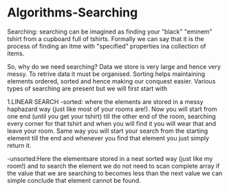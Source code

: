 # Algorithms-Searching

Searching: searching can be imagined as finding your "black" "eminem" tshirt from a cupboard full of tshirts. 
Formally we can say that it is the process of finding an itme with "specified" properties ina collection of items.

So, why do we need searching? Data we store is very large and hence very messy. To retrive data it must be organised. 
Sorting helps maintaining elements ordered, sorted and hence making our conquest easier.
Various types of searching are present but we will first start with 

1.LINEAR SEARCH
 -sorted: where the elements are stored in a messy haphazard way (just like most of your rooms are!). 
          Now you will start from one end (until you get your tshirt) till the other end of the room, 
          searching every corner for that tshirt and when you will find it you will wear that and leave your room.
          Same way you will start your search from the starting element till the end and whenever you find that element you just simply
          return it.


-unsorted:Here the elementsare stored in a neat sorted way (just like my room!)
   and to search the element we do not need to scan complete array if the value that we are searching to becomes less than the 
   next value we can simple conclude that element cannot be found.
